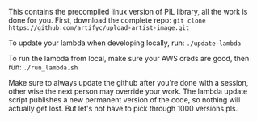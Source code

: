 This contains the precompiled linux version of PIL library, all the work is done for you.
First, download the complete repo:
`git clone https://github.com/artifyc/upload-artist-image.git`

To update your lambda when developing locally, run:
`./update-lambda`

To run the lambda from local, make sure your AWS creds are good, then run:
`./run_lambda.sh`

Make sure to always update the github after you're done with a session, other wise the
next person may override your work. The lambda update script publishes a new permanent version of the code,
so nothing will actually get lost. But let's not have to pick through 1000 versions pls.
